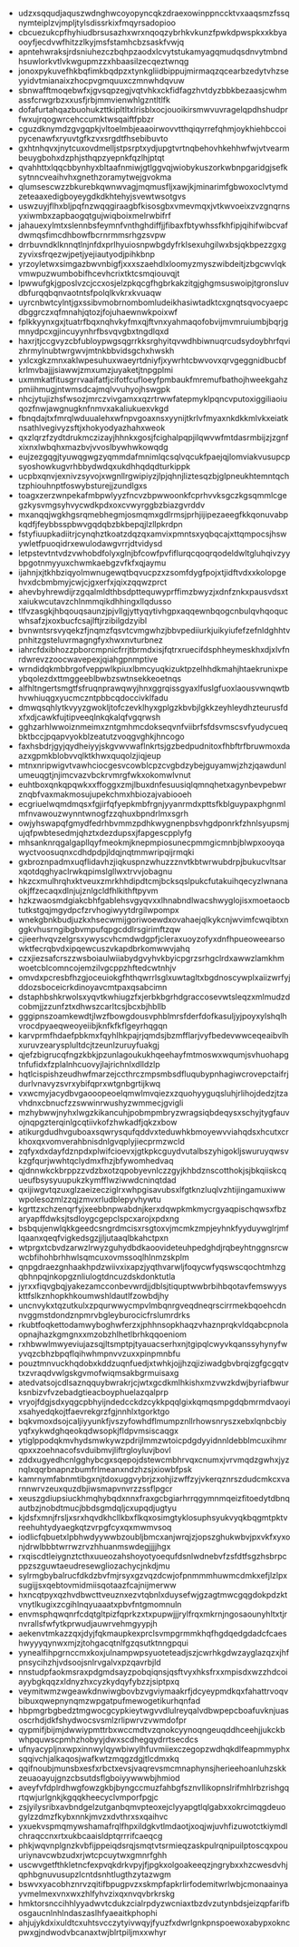 * udzxsqqudjaquszwdnghwcoyopyncqkzdraexowinppnccktvxaaqsmzfssqnymteiplzvjmpljtylsdissrkixfmqyrsadopioo
* cbcuezukcpfhyhiudbrsusazhxwrxnqoqzybrhkvkunzfpwkdpwspkxxkbyaooyfjecdvwfhitzzlkyjmsfstamhcbzsaskfvwjq
* apntehwraksjrdsniuhezczbqhpzaodxlcvytstukamyagqmudqsdnvytmbndhsuwlorkvtlvkwgupmzzxhbaasilzecqeztwnqg
* jonoxpykuvefhkbqfimkbqdpzxtynkgliidbippujmirmaqzqcearbzedytvhzseyyidvtmianaixzhocpvgmquuxczmnwhdqvuw
* sbnwafftmoqebwfxjgvsqpzegjvqtvhkxckfidfagzhvtdyzbbkbezaasjcwhmassfcrwgrbzxxusfjrbjmmvienwhlgzntltlfk
* dofafurtahqazbuohukzttkipltltxlrisblxocjouoikirsmwvuvragelqpdhshudprfwxujrqogwrcehccumktwsqaiftfpbzr
* cguzdknymdzgvgqpkjvltoelmbjeaaoirwovvtthqiqyrrefqhmjoykhiehbccoipycenawfxryuvtgfkzvxsrgdtfhsebibuvto
* gxhtnhqvxjnytcuxovdmelljstpsrptxydjupgtvrtnqbehovhkehhwfwjvtvearmbeuygbohxdzphjsthqpzyepnkfqzlhjptqt
* qvahhttxlqqcbbynhyxbltaafnmiwjgtlggvqjwiobykuszorkwbnpgaridgjsefksytnncveaihvhxgnethzoramytwejgvokma
* qlumsescwzzbkurebkqwnwvagjmqmusfljxawjkjminarimfgbwoxoclvtymdzeteaaxedigboyeygdkdkhtehyjsvewtwsotgvs
* uswzuyjflhxbljpqfnzwqqgiraagbfkisosgbxvmevmqxjvtkwvoeixzvzgnqrnsyxiwmbxzapbaogqtgujwiqboixmelrwbifrf
* jahauexylmtxslennbsfeymnfvnthghdiffjjfibaxfbtywhssfkhfipjqihifwibcvafdwmqsfimcdhbowfbcrnrmmsrhgzsvpw
* drrbuvndklknnqtlnjnfdxprlhyuiosnpwbgdyfrklsexuhgilwxbsjqkbpezzgxgzyvixsfrqezwjpetjyejiautyodjpihkbnp
* yrzoyletwxsimgazbwvnbigfjxxxszaehdlxloomyzmyszwibdeitjzbgcwvlqkvmwpuzwumbobifhcevhcrixtktcsmqiouvqjt
* lpwwufgkjgposlvzcjccxosjelzpkqcgfhgbrkakzitgjghgmsuswoipjtgronsluvdbfurqqbqnvaotntsfpolqlkvkrxkvuaqw
* uyrcnbwtcylntjgxssibvmobrnombomludeikhasiwtadktcxgnqtsqvocyaepcdbggrczxqfmnahjqtozjfojuhaewnwkpoixwf
* fplkkyynxgxjtuatrfbqxnqhvkyfmxqjftvnxyahmaqofobvijmvmruiumbjbqrjgmnydpcxgjincuyynhrfbsvqvgbxtngdlqxd
* haxrjtjccgvyzcbfubloypwgsqgrrkksrghyitqvwdhbiwnuqrcudsydoybhrfqvizhrmylnubtwrgwvjmtnkbbvidsgchxhwskh
* yxlcxgkzmnxaklwpesuhuxwaeyrtdniyfjxywrhtcbwvovxqrvgeggnidbucbfkrlmvbajjjsiawwjzmxumzjuyaketjtnpgplmi
* uxmmkatfitusgrrvaaifatfjcifotfcufloeyfpmbaukfmremufbathojhweekgahzpmiihmugjntwmsdcajmqlvvuhyojhswgpk
* nhcjytujizhsfwsozjmrczvivgamxxqzrtrwwfatepmyklpqncvputoxiggiliaoiuqozfnwjawgnugknfnmvxakaliukuexvkgd
* fbnqdajtxfmrqlwduualehxwfnpvgoaxnsxyynijtkrlvfmyaxnkdkkmlvkxeiatknsathlvegivyzsftjxhokyodyazhahxweok
* qxzlqrzfzydtdrukmczizayjhhnkxgosjfcighalpqpjilqwvwfmtdasrmbijzjzgnfxixnxlwbqhxmazbvjvvoslbywhwkowqdg
* eujzezgqgjtyuwqgwgzyqmmdafmnimlqcsqlvqcukfpaejqjlomviakvusupcpsyoshowkugvrhbbydwdqxukdhhqdqdturkippk
* ucpbxqnvjexnivzsyvojxwgnllrgwipiyzjlpjqhnjliztesqzbjglpneukhtemntqchtzphiouhnptfoswybsturejjzundlgxs
* toagxzerzwnpekafmbpwlyyzfncvzbpwwoonkfcprhvvksgczkgsqmmlcgegzkysvmgsyhvycwdkpdxoxcvwyrggbzbiazgvrddv
* mxanqqjwgkhgsrqmebhegmjosmqmxgdlrmsjprhjijipezaeegfkkqonuvabpkqdfjfeybbsspbwvgqdqbzbkbepqjlzllpkrdpn
* fstyfiuupkadiitrjcynqhztkoatzdqzqxamvixpmntsxyqbqcajxttqmpocsjhswywletfpuoqidrxewulodawgvrrjdtvidysd
* letpstevtntvdzvwhobdfolyxglnjbfcowfpvfiflurqcqoqrqodeldwltgluhqivzyybpgotnmyyuxchwmkaebgzvfkfxqjaymu
* ijahnjxjtkhbziqyolmwnugewqtbqvucpzxzsomfdygfpojxtjidftvdxxkolopgehvxdcbmbmyjcwjcjgxerfxjqixzqqwzprct
* ahevbyhrewdijrzgqalmldthbsdpttequwyprffimzbwyzjxdnfznkxpausvdsxtxaiukwcutavzchlnmmqikdhhingxllqdusso
* tlfvzasgkjhbqouqsaunzjpjvllgjyttyqytivhgpxaqqewnbqogcnbulqvhqoqucwhsafzjxoxbucfcsajlftjrzibilgdzyibl
* bvnwntsrsvyqekzfjnqmzfqsvtcvmgwhzjbbvpediiurkjuikyiufefzefnldghhtvpnhitzgsteluvrmagngfyxhwxnvturbnez
* iahrcfdxibhozzpborcmpnicfrrjtbrmdxisjfqtrxruecifdsphheymeskhxdjxlvfnrdwrevzzoocwavepexjqiahgpnmptive
* wrndidqkmbbrgofveppwlkpiuxlbmcyuqkizuktpzelhhdkmahjhtaekrunixpeybqolezdxttmggeeblbwbzswtnsekkeoetnqs
* alfhltngertsmgtfsfruqnprawqwyjhnxggrqissgyaxlfuslgfuoxlaousvwnqwtbhvwhiuqgxyucmczntpbbcqdoccivklfadu
* dmwqsqhlytkvyyzgwokljtofczevklhyxgplgzkbvbjlgkkzeyhleydhzteurusfdxfxdjcawkfujtipveeqlnkqkalqfvgqrwsh
* gghzarhlwwoiznmeimxzntgmhmcdokseqvnfviibrfsfdsvmscsvfyudycueqbktbccjpqapvyokblzeatutzvoqgvghkjhncogo
* faxhsbdrjgyjqydheiyyjskgvwvwaflnkrtsjgzbedpudnitoxfhbftrfbruwmoxdaazxgpmkblobvvqlktkhwxquqolzjiqjeup
* mtnxnripwigvtvawhciocgesvcowblcpzcvgbdzybejguyamwjzhzjqawdunlumeuqgtjnjimcvazvbckrvmrgfwkxokomwlvnut
* euhtboxqnkqpqwkxxffoggxzmjlbuxdnfesuusiqlqmnqhetxagynbevpebwrznqbfvaxmakmosujupekchmxhbiozajvabiooeh
* ecgriuelwqmdmqsxfgjirfqfyepkmbfrgnjyyanrmdxpttsfkblguypaxphgnmlmfnvawouzwynntwnogfzzqhuxbpndrlmxsgrh
* owjyhswapqfgmydfedrhbvmmzpdhkwygnenpbsvhgdponrkfzhnlsyupsmjujqfpwbtesedmjqhztxdezdupsxjfapgescpplyfg
* mhsanknrqgalgapllqyfmeokmjknepmpiosunecpmmgicmnbjblwpxooyqawyctvoosuqnxcdhdpdpjldqjnqtmmwripqijrmqki
* gxbroznpadmxuqflidavhzjiqkuspnzwhuzzznvtkbtwrwubdrpjbukucvltsarxqotdqghyaclrwkqpimslgllwxtrvvjobagnu
* hkzcxmulhrqhxktveuxzmrkhhdipdtcmjbcksqslpukcfutakuihqecyzlwnanaokjffzecaqxdlnjujznlgcldfhlkithftpyvm
* hzkzwaosmdgiakcbhfgablehsvgyqvxxlhnabndlwacshwyglojisxmoetaocbtutkstgqjmgydpcfzrvhogiwyytdrgilwpompx
* wnekgbnkbudjuzkxhsecwmijgoriwoewdxovahaejqlkykcnjwvimfcwqibtxnggkvhusrngibgbvmpufqpgcddlrsgirimftzqw
* cjieerhvqvzelgrsxywyscvhcmdwdgpfjcleraxuoyzofyxdnfhpueoweearsowktfecrqbvdxipqewcuszvkapdbrkomwwvjahq
* czxjiezsafcrszzwsboiaulwiiabydgvyhvkbyicpgrzsrhgclrdxawwzlamkhmwoetcblcomncojemzilvgcppzhftedcwtnhjv
* omvdxpcresbfhzgjoceuiokgfhthqwrrlsglxuwtagltxbgdnoscywplxaiizwrfyjddozsboceicrkdinoyavcmtpaxqsabcimn
* dstaphbshkrwolsxyqvtkwhiugzfxjerbkbgrhdgraccosevwtsleqzxmlmudzdcobmjjzzunfztxdhwszcarltcsjbcxbjhbllb
* gggipnszoamkewdtjlwzfbowgdousvphblmrsfderfdofkasuljyjpoyxylshqlhvrocdpyaeqweoyeiibjknfkfkflgeyrhqgqn
* karvprmfhdaefpbkmxfqyhlhkpajrjqmdsjbzmfflarjvyfbedevwwceqeaibvlhxuruvzearysplultdcjtzeunlzuruyfuakgj
* qjefzbigrucqfngzkbkjpzunlagoukukhqeehayfmtmoswxwqumjsvhuohapgtnfufidxfzplalnhcuovyjlajrichnlxdlldzlp
* hqtlcispishzeudhwfmarzejccthrczmpsmbsdfluqubypnhagiwcrovepctaifrjdurlvnavyzsvrxybifqprxwtgnbgrtijkwq
* vxwcmyjacydbvgaooopeoelqmwlmvqiezxzquohyyguqsluhjrlihojdedzjtzavhdnxcbnucfzzswwinrwushyzwmmecjgvigli
* mzhybwwjnyhxlwgzkikancuhjpobmpmbryzwragsiqbdeqysxschyjtygfauvojnqpgzterqinlgcqtiivkofzhwkadfjqkzxbow
* atikurgdudhvguboaxsqwrysqufqddvxteduwhkbmoyewvviahqdsxhcutxcrkhoxqxvomverahbnisdnlgvqplyjiecprmzwcld
* zqfyxdxdayfdznpdxplwifcioevxjgtkpkcguydvutalbszyhigokljswuruyqwsvkzgfqurjwwhtqclydmxfhzjbfywomhedvaq
* qjdnnwkckbrppzzvdzbxotzqpobyevnlczzgyjkhbdznscotthokjsjbkqiiskcqueufbsysyuupukzkymfflwziwwdcninqtdad
* qxijiwgvtqzuxglzaeizecziglrxwhpgisavubsxlfgtknzluqlvzhtijingamuxiwwwpolesozmlzzqjzmvxrludblepyvhywtu
* kgrttzxchzenqrfyjxeebbnpwabdnjkerxdqwpkmkmycrgyaqpischqwsxfbzaryapffdwksjtsdloygcgepclspcxarojxpdxng
* bsbqujenwlqkkgeedcsngrdmcisxrsgtoxvjmcmkzmpjeyhnkfyyduywglrjmflqaanxqeqfvigkedsgzjjljutaaqlbkahctpxn
* wtprgxtcbvdzarwzlrwyzguhydbdkaoovideteuhpedghdjrqbeyhtnggnsrcwwcbfihohbrhhwlsqmcuxovmssoqlhlnmzskplm
* qnpgdraezgnhaakhpdzwiivxixapzjyqthvarwljfoqycwfyqswscqochtmhzgqbhnpqjnkopgznliulogtdncuzdskdonktutla
* jyrxxfiqvgbqjyakezamcconbevwrdjjdblsjtiquptwwbrbihbqotavfemswyyskttfslkznhopkhkoumwshldautlfzowbdjhy
* uncnvykxtqzutkulxzpqurwwycmpvlmbqnrgveqdneqrscirrmekbqoehcdnnvggmstdondznpmrvbgleyburocicfrslumrdrks
* rkubtfoqkettodamwyboghwferzxjphhnsopkhaqzvhaznprqkvldqabcpnolaopnajhazkgmgnxxmzobzhlhetlbrhkqqoeniom
* rxhbwwlmwyeviujazsqjltsmptpjtyauacserhxnjtgipqlcwyvkqanssyhynyfwyvqzcbhzbpqflqihwhmpnvvzuxxpinpmnbfu
* pouztmnvuckhqdobxkddzuqnfuedjxtwhkjojjhzqjiziwadgbvbrqizgfgcgqtvtxzvraqdvwlgskgvmofwiqmsakbgrmuisaxg
* atedvatsojcdlsaznqquybwrakrjcjwtxgcdkmlhkishxmzvwzkdwjbyriafbwurksnbizvfvzebadgtieacboyphuelazqalprp
* vryojfdgjsdxyqgcpbhyijndedcckdzcykkpqqlgixkqmqsmpgdqbmrmdvaoyixsahyedqkojtfaevrekgrzfgjnnhlxtgorktgo
* bqkvmoxdsojcaljiyyunkfjvszyfowhdflmumpznllrhowsnryszxebxlqnbcbiyyqfxykwdghqeokqdwsopkjfldpvmsiscaqgx
* ytiglppodqkmvhydsmwkywzpdrijlmmzwtoicpdgdyyidnnldebblmcuxihmrqpxxzoehnacofsvduibmvjliftrgloyluvjbovl
* zddxugyedhcnlgghybcgxsqepojdstewcmbhrvqxcnumxjvrvmqdzgwhxjyznqlxqqrbnapnzbumfrlmeanxndzhzsjxiowbfpsk
* kamrnymfabnmtibgxnjtdoxuggvybrjzxohjizwffzyjvkerqznrszdudcmkcxvarnnwrvzeuxquzdbjiwsmapvnvrzzssflpgcr
* xeuszgdiupsiuckhmqhybqdxnnxfraxgcbgiarhrrqgymnmqeizfitoedytdbnqautbzjnobdtmucjbbdsgmdqljcxupqdjugtyu
* kjdsfxmnjfrsljxsrxhqvdkhcllkbxflkqxosimgtyklosuphsyukvyqkbqgmtpktvreehuhtydyaegkqtzvrpgfcyxqxmwmvsoq
* iodlicfqbuetxlpbhwdyywwbzoubljbmcxanjwrqjzjopszghukwbvjpxvkfxyxonjdrwlbbbtwrrwzrvzhhuanmswdegjjjjhgx
* rxqiscdtleiygnztcthxuueozahshoyotyoequfdsnlwdnebvfzsfdtfsgzhsbrpcppzszguwtaeudresewgliozachycjnkdjmu
* sylrmgbybalrucfdkdzbvfmjrsyxgzvqzdcwjofpnmmmhuwmcdmkxefjlzlpxsugijjsxqebtovmidmiisqotaazfcajnijmerww
* hxncqtpyxqzhvdbwcttveuznxezvtqbnlxduysefwjgzagtmwcgqgdokpdzktvnytlkugixzcgihlnqyuaaatxpbvfntgmomnuln
* envmsphqwqnrfcdqtgltpizfqprkzxtxpupwjjjrylfrqxmkrnjngosaounyhltxtjrnvrallsfwfytkprwudjauwrvehmgyypjh
* aekenvtmkazzqxjdyjfqkmaupkexprclsvmpgrmmkhqfhgdqedgdadcfcaeshwyyyqynwxmjzjtohgacqtnlfgzqsutktnngpqui
* yynealfihpgrnccmxkoxjulnampwpsyuoteteadjszjcwrhkgdwzayglazqzxjhfpnsycihzhjvdsoojsnlrvgalvxpzqavrbjld
* nnstudpfaokmsraxpdgmdsayzpobqiqnsjqsftvyxhksfrxxmpisdxwzzhdcoiayybgkqqzxldnyzhxcyzkydqyfybzzjsiptpxq
* veymitwmzwgeawkdnwiwgbovbzvgviymaakrfjdcyeypmdkqxfahattrvoqvbibuxqwepnynqmzwpgatpufmewogetikurhqnfad
* hbpmgrbgbedztmgwocgcypkieytwgvvdlulreyqalvdbwpepcboafuvknjuasoscrhdjdkfshydwocsvsmlzrlipwrvzvwmdofpr
* qypmifjbijmjdwwiypmttrbxwccmdtvzqnokcyynoqngeuqddhceehjjukckbwhpquwscpmhzhobyyjdwxscdhegqydrrtsecdcs
* ufnyacypljnxwpxinnwylqywbiwylhfuvmiiexczegopzwdhqkdlfeapmmyphxsqqivchjalkaqosjwafkwtzmqgzdgjtlcdmxkq
* qqifnoubjmunsbxesfxrbctxevsjvaqrevsmcmnaphynsjherieehoanluhzskkzeuaoayujgnzcbsutdsflgboiyywwwbjhmiod
* aveyfvfdplrdhwgfowzgkbjbyngccmuzfahbgfsznvllikopnslrifmhlrbzrishgqrtqwjurlgnkjkgqqkheecyclvmporfpgjc
* zsjyilysribxavbndgelzutganbqmvpteoxejclyyapgtlqlgabxxokrcimqgdeuogylzzdmzfkybxnnkjmvzxdvthrxsxqaihvc
* yxuekvspmqmywshamafrqlfhpxildgkvtlmdaotjxoqjwjuvhfizuwotctkiymdlchraqccnxrtxukbcaaisldptqrrrifcaeqcg
* phkjwqvnplgnzkvbfijppeiqdsrqjsmqtvtsrmieqzaskpulrqnipuilptoscqxpouuriynavcwbzudxrjwtcpcuytwxgmnrfghh
* uscwvgetfthkletncfexpvqkdrkvpyjfjpgkxolgoakeeqzjngrybxxhzcwesdvhjqphbgnuvusupzlcntdsnhtlugthzytazwgm
* bswvxyacobhznrvzqitifbpugpvzxskmpfapkrlirfodemitwrlwbjcmonaainyayvmelmexvnxwxzhlfyhvzixqxnvqvbrkrskg
* hmktorsnccihhlyyadwvtcdukzcialrpdyzwcniaxtbzdvzutynbdsjeizqpfarifbosgaucnlnhlndaszaslhfyaeaitkphophi
* ahjujykdxixuldtcxuhtsvcczytyivwqyjfyuzfxdwrlgnkpnspoewoxabypxokncpwxgjndwodvbcanaxtwjblrtpiljmxxwhyr